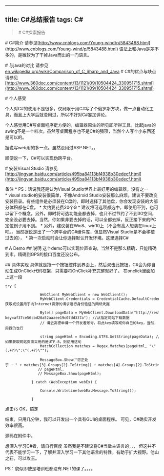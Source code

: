 -----------------------
title: C#总结报告
tags: C#
-----------------------

> # C#探索报告

# C#简介
请参见[http://www.cnblogs.com/Young-wind/p/5843488.html](http://www.cnblogs.com/Young-wind/p/5843488.html)
语法上和Java是差不多的，是微软为了干掉Java而出的一门语言。

# 与java的对比
请参见[en.wikipedia.org/wiki/Comparison_of_C_Sharp_and_Java](https://en.wikipedia.org/wiki/Comparison_of_C_Sharp_and_Java)
# C#的优点与缺点
请参见[http://www.360doc.com/content/13/1121/09/10504424_330951715.shtml](http://www.360doc.com/content/13/1121/09/10504424_330951715.shtml)

# 个人感受

个人对C#的使用不是很多，仅局限于用C#写了个俄罗斯方块，做一点自动化工具，而且上大学后就没用过，所以不好对C#妄加评论。

个人感觉用C#写桌面程序挺方便的，编辑器原生的所见即所得工具。比起java的swing不是一个档次。虽然写桌面程序也不是C#的强项，当然个人写个小东西还是可以的。

据说写web用的多一点。虽然没用过ASP.NET。。

顺便说一下，C#可以实现伪跨平台。

# 安装Visual Studio
请参见[http://jingyan.baidu.com/article/495ba84113bf4938b30edecf.html](http://jingyan.baidu.com/article/495ba84113bf4938b30edecf.html)

备注
* PS：话说我还是认为Visual Studio世界上最好用的编辑器，没有之一
* visual studio的安装很简单，不像Android Studio安装那么麻烦。建议不要改变安装目录。有些组件是必须装在C盘的，即时选择了其他盘，你会发现安装的大部分体积都在C盘。
* 大约要花费20个G
* 建议将可选项都选中，即使用不到，也可以留下个概念。另外，即时将可选功能全都去掉，也只不过节约了不到3G空间，完全没必要去掉。当然，你如果非要去掉的话，可以全都去掉，反正接下来的PC定位例子用不到。
* 另外，建议装在Win8、win10上（不会有高人想装在linux上吧。。当然据说是出了一个跨平台的C#组件库，但显然Visual Studio是不会移植过去的），
* 第一次启动时会让你选择默认开发环境。这里选择C#


# A Demo
## 说明
这个demo可以实现位置查询，当然不是那么精确，只能精确到市。精确到GPS的接口百度还没公布。

## 具体实现
具体就是拖一个按钮控件到界面上，然后双击此按钮，C#会为你自动生成OnClick代码框架，只需要将OnClick补充完整就好了。
在onclick里面加上这一段
```
try {

                WebClient MyWebClient = new WebClient();
                MyWebClient.Credentials = CredentialCache.DefaultCredentials;//获取或设置用于向Internet资源的请求进行身份验证的网络凭据

                Byte[] pageData = MyWebClient.DownloadData("http://restapi.amap.com/v3/ip?key=af37ce56cbd20a52aaaee19c07dd337a"); //从指定网站下载数据
                // 请去高德申请一个开发者账号，将此key填写成你自己的key，当然，用我的也行

                string pageHtml = Encoding.UTF8.GetString(pageData); //如果获取网站页面采用的是UTF-8，则使用这句
                MatchCollection matches = Regex.Matches(pageHtml, "\"(.+?)\":\"(.+?)\"");

                MessageBox.Show("您正处于 : " + matches[3].Groups[2].ToString() + matches[4].Groups[2].ToString());
               // pageHtml.
               // MessageBox.Show(pageHtml);

            } catch (WebException webEx) {

                Console.WriteLine(webEx.Message.ToString());

            }
```

点击`F5`
OK，搞定

结束，只用几分钟，我可以开发出一个具有GUI的桌面程序。
可见，C#确实开发效率很高。

源码在附件中。

想深入学习C#者，请自行百度
虽然我是不建议将C#当做主语言的，，，
但这并不代表不能学习一下，了解并深入学习一下其他语言的特性，有助于扩大视野。他山之石，可以攻玉。

PS：貌似即使是培训班都没有.NET的课了。。。。
